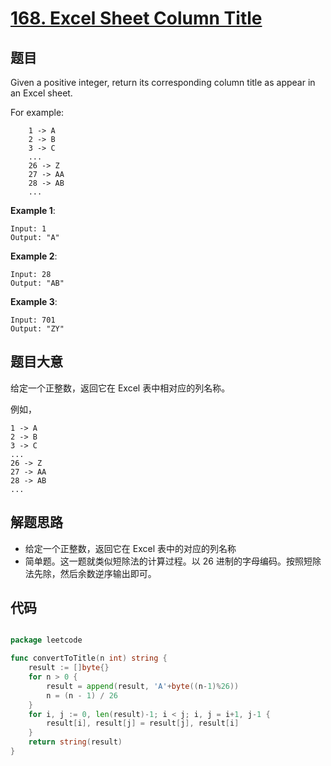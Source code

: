 # [168. Excel Sheet Column Title](https://leetcode.com/problems/excel-sheet-column-title/)

## 题目

Given a positive integer, return its corresponding column title as appear in an Excel sheet.

For example:

```
    1 -> A
    2 -> B
    3 -> C
    ...
    26 -> Z
    27 -> AA
    28 -> AB 
    ...
```

**Example 1**:

```
Input: 1
Output: "A"
```

**Example 2**:

```
Input: 28
Output: "AB"
```

**Example 3**:

```
Input: 701
Output: "ZY"
```

## 题目大意

给定一个正整数，返回它在 Excel 表中相对应的列名称。

例如，

    1 -> A
    2 -> B
    3 -> C
    ...
    26 -> Z
    27 -> AA
    28 -> AB 
    ...


## 解题思路

- 给定一个正整数，返回它在 Excel 表中的对应的列名称
- 简单题。这一题就类似短除法的计算过程。以 26 进制的字母编码。按照短除法先除，然后余数逆序输出即可。

## 代码

```go

package leetcode

func convertToTitle(n int) string {
	result := []byte{}
	for n > 0 {
		result = append(result, 'A'+byte((n-1)%26))
		n = (n - 1) / 26
	}
	for i, j := 0, len(result)-1; i < j; i, j = i+1, j-1 {
		result[i], result[j] = result[j], result[i]
	}
	return string(result)
}

```